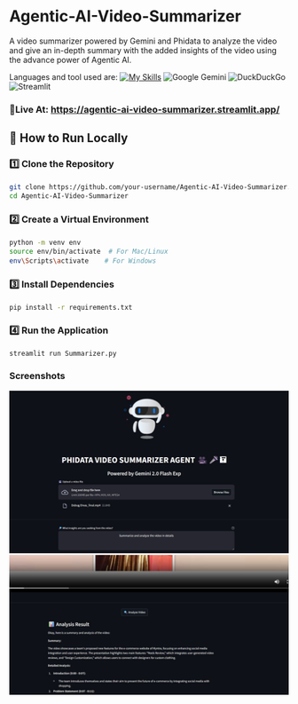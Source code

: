 # Agentic-AI-Video-Summarizer
A video summarizer powered by Gemini and Phidata to analyze the video and give an in-depth summary with the added insights of the video using the advance power of Agentic AI.

Languages and tool used are: 
[![My Skills](https://skillicons.dev/icons?i=python,git,ai)](https://skillicons.dev)
![Google Gemini](https://img.shields.io/badge/google%20gemini-8E75B2?style=for-the-badge&logo=google%20gemini&logoColor=white)
![DuckDuckGo](https://img.shields.io/badge/duckduckgo-de5833?style=for-the-badge&logo=duckduckgo&logoColor=white)
![Streamlit](https://img.shields.io/badge/Streamlit-%23FF4B4B.svg?style=for-the-badge&logo=Streamlit&logoColor=white)


###  🎥Live At: https://agentic-ai-video-summarizer.streamlit.app/


## 🚀 How to Run Locally
### 1️⃣ Clone the Repository
```bash
git clone https://github.com/your-username/Agentic-AI-Video-Summarizer.git
cd Agentic-AI-Video-Summarizer
```

### 2️⃣ Create a Virtual Environment
```bash
python -m venv env
source env/bin/activate  # For Mac/Linux
env\Scripts\activate    # For Windows
```

### 3️⃣ Install Dependencies
```bash
pip install -r requirements.txt
```

### 4️⃣ Run the Application
```bash
streamlit run Summarizer.py
```

### Screenshots
![Project Screenshot](img1.jpg)
![Project Screenshot](img2.jpg)
